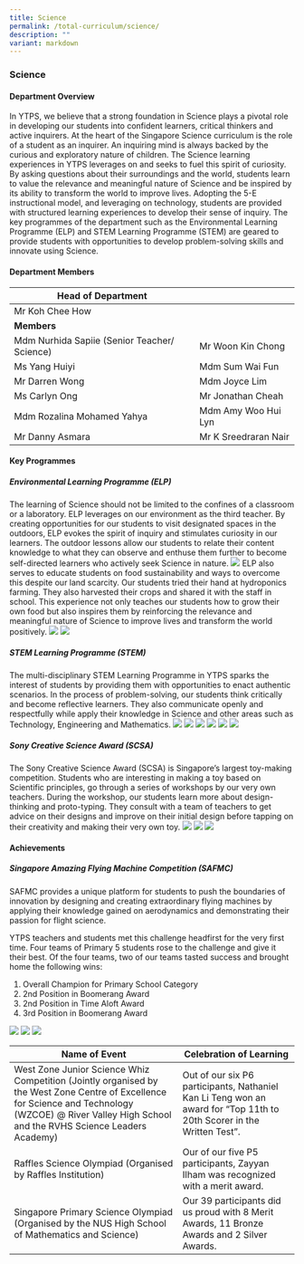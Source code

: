 ```yaml
---
title: Science
permalink: /total-curriculum/science/
description: ""
variant: markdown
---
```

### Science

#### Department Overview
In YTPS, we believe that a strong foundation in Science plays a pivotal role in developing our students into confident learners, critical thinkers and active inquirers. At the heart of the Singapore Science curriculum is the role of a student as an inquirer. An inquiring mind is always backed by the curious and exploratory nature of children. The Science learning experiences in YTPS leverages on and seeks to fuel this spirit of curiosity. By asking questions about their surroundings and the world, students learn to value the relevance and meaningful nature of Science and be inspired by its ability to transform the world to improve lives. Adopting the 5-E instructional model, and leveraging on technology, students are provided with structured learning experiences to develop their sense of inquiry. The key programmes of the department such as the Environmental Learning Programme (ELP) and STEM Learning Programme (STEM) are geared to provide students with opportunities to develop problem-solving skills and innovate using Science.

#### Department Members


| **Head of Department** || 
| -------- | -------- |
| Mr Koh Chee How    ||
|**Members**||
|Mdm Nurhida Sapiie (Senior Teacher/ Science)|Mr Woon Kin Chong|
|Ms Yang Huiyi|Mdm Sum Wai Fun|
|Mr Darren Wong|Mdm Joyce Lim|
|Ms Carlyn Ong|Mr Jonathan Cheah|
|Mdm Rozalina Mohamed Yahya|Mdm Amy Woo Hui Lyn|
|Mr Danny Asmara|Mr K Sreedraran Nair|


#### Key Programmes

##### Environmental Learning Programme (ELP)
The learning of Science should not be limited to the confines of a classroom or a laboratory. ELP leverages on our environment as the third teacher. By creating opportunities for our students to visit designated spaces in the outdoors, ELP evokes the spirit of inquiry and stimulates curiosity in our learners. The outdoor lessons allow our students to relate their content knowledge to what they can observe and enthuse them further to become self-directed learners who actively seek Science in nature.
![](/images/2025/science_1.jpg)
ELP also serves to educate students on food sustainability and ways to overcome this despite our land scarcity. Our students tried their hand at hydroponics farming. They also harvested their crops and shared it with the staff in school. This experience not only teaches our students how to grow their own food but also inspires them by reinforcing the relevance and meaningful nature of Science to improve lives and transform the world positively.
![](/images/2025/science_2.jpg)
![](/images/2025/science_3.jpg)

##### STEM Learning Programme (STEM)
The multi-disciplinary STEM Learning Programme in YTPS sparks the interest of students by providing them with opportunities to enact authentic scenarios. In the process of problem-solving, our students think critically and become reflective learners. They also communicate openly and respectfully while apply their knowledge in Science and other areas such as Technology, Engineering and Mathematics.
![](/images/STEM%201.jpg)
![](/images/STEM%202.jpeg)
![](/images/STEM%203.jpeg)
![](/images/STEM%204.jpg)
![](/images/STEM%205.jpeg)
![](/images/STEM%207.jpg)

##### Sony Creative Science Award (SCSA)

The Sony Creative Science Award (SCSA) is Singapore’s largest toy-making competition. Students who are interesting in making a toy based on Scientific principles, go through a series of workshops by our very own teachers. During the workshop, our students learn more about design-thinking and proto-typing. They consult with a team of teachers to get advice on their designs and improve on their initial design before tapping on their creativity and making their very own toy.
![](/images/SCSA%201.jpg)
![](/images/SCSA%202.jpg)
![](/images/SCSA%203.jpg)

#### Achievements
##### Singapore Amazing Flying Machine Competition (SAFMC)
SAFMC provides a unique platform for students to push the boundaries of innovation by designing and creating extraordinary flying machines by applying their knowledge gained on aerodynamics and demonstrating their passion for flight science.

YTPS teachers and students met this challenge headfirst for the very first time. Four teams of Primary 5 students rose to the challenge and give it their best. Of the four teams, two of our teams tasted success and brought home the following wins:

1.	Overall Champion for Primary School Category
2.	2nd Position in Boomerang Award
3.	2nd Position in Time Aloft Award
4.	3rd Position in Boomerang Award

![](/images/SAFMC%201.jpeg)
![](/images/SAFMC%202.jpeg)
![](/images/SAFMC%203.jpeg)



|Name of Event |Celebration of Learning| 
| -------- | -------- | 
|West Zone Junior Science Whiz Competition (Jointly organised by the West Zone Centre of Excellence for Science and Technology (WZCOE) @ River Valley High School and the RVHS Science Leaders Academy)|Out of our six P6 participants, Nathaniel Kan Li Teng won an award for “Top 11th to 20th Scorer in the Written Test”.| 
|Raffles Science Olympiad (Organised by Raffles Institution)|Our of our five P5 participants, Zayyan Ilham was recognized with a merit award.|
|Singapore Primary Science Olympiad (Organised by the NUS High School of Mathematics and Science)|Our 39 participants did us proud with 8 Merit Awards, 11 Bronze Awards and 2 Silver Awards.|